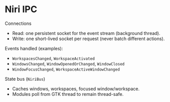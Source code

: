 # Niri IPC

Connections
- Read: one persistent socket for the event stream (background thread).
- Write: one short-lived socket per request (never batch different actions).

Events handled (examples):
- `WorkspacesChanged`, `WorkspaceActivated`
- `WindowsChanged`, `WindowOpenedOrChanged`, `WindowClosed`
- `WindowFocusChanged`, `WorkspaceActiveWindowChanged`

State bus (`NiriBus`)
- Caches windows, workspaces, focused window/workspace.
- Modules poll from GTK thread to remain thread-safe.

